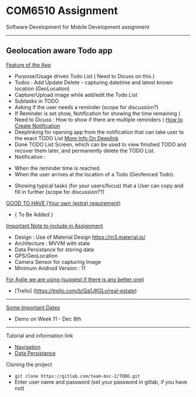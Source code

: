 # COM6510 Assignment

Software Development for Mobile Development assignment

---
## Geolocation aware Todo app

<ins>Feature of the App</ins>
* Purpose/Usage driven Todo List ( Need to Dicuss on this )
* Todos : Add Update Delete - capturing datetime and latest known location (GeoLocation)
* Capture/Upload image while add/edit the Todo List
* Subtasks in TODO
* Asking if the user needs a reminder (scope for discussion?)
* If Reminder is set show, Notification for showing the time remaining  (  Need to Dicuss : How to show if there are multiple reminders ) [How to Create Notification](https://developer.android.com/develop/ui/views/notifications/build-notification)
* Deeplinking for opening app from the notification that can take user to the exact TODO List [More Info On Deeplink]( https://developer.android.com/training/app-links/deep-linking )
* Done TODO List Screen, which can be used to view finished TODO and recover them later, and permanently delete the TODO List.
* Notification : 
- When the reminder time is reached.
- When the user arrives at the location of a Todo (Geofenced Todo).
* Showing typical tasks (for your users/focus) that a User can copy and fill in further (scope for discussion??)




<ins> GOOD TO HAVE (Your own (extra) requirement) <ins>
* { To Be Added } 
  
<ins>Important Note to include in Assignment </ins>
* Design : Use of Material Design https://m3.material.io/
* Architecture : MVVM with state
* Data Persistance for storing data 
* GPS/GeoLocation
* Camera Sensor for capturing Image
* Minimum Android Version : 11

<ins>For Agile we are using (suggest if there is any better one) </ins>
* [Trello] (https://trello.com/b/Qa1JKGLv/real-estate)




----
<ins> Some Important Dates </ins>
- Demo on Week 11 - Dec 8th

---

Tutorial and information link 
* [Navigation](https://developer.android.com/jetpack/compose/navigation)
* [Data Persistance](https://developer.android.com/courses/android-basics-kotlin/unit-5)


Cloning the project 

* ``` git clone https://gitlab.com/team-msc-2/TODO.git ```
* Enter user name and password (set your password in gitlab, if you have not)




